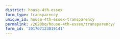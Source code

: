 ```yaml
---
district: house-4th-essex
form_type: transparency
unique_id: house-4th-essex-transparency
permalink: /2020bq/house-4th-essex/transparency/
form_id: '201707123019141'
---
```

